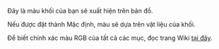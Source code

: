 Đây là màu khối của bạn sẽ xuất hiện trên bản đồ.

Nếu được đặt thành Mặc định, màu sẽ dựa trên vật liệu của khối.

Để biết chính xác màu RGB của tất cả các mục, đọc trang Wiki [tại đây](https://mcreator.net/wiki/list-block-map-colors).